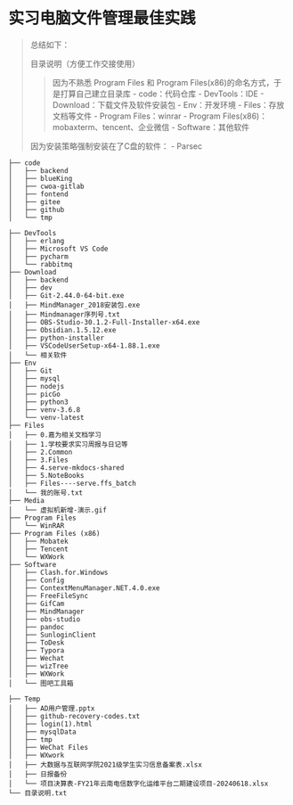 # 实习电脑文件管理最佳实践

> 总结如下：
>
> 目录说明（方便工作交接使用）
>
> > 因为不熟悉 Program Files 和 Program Files(x86)的命名方式，于是打算自己建立目录库 - code：代码仓库 - DevTools：IDE - Download：下载文件及软件安装包 - Env：开发环境 - Files：存放文档等文件 - Program Files：winrar - Program Files(x86)：mobaxterm、tencent、企业微信 - Software：其他软件
>
> 因为安装策略强制安装在了C盘的软件： - Parsec

```
├── code
│   ├── backend
│   ├── blueKing
│   ├── cwoa-gitlab
│   ├── fontend
│   ├── gitee
│   ├── github
│   └── tmp

├── DevTools
│   ├── erlang
│   ├── Microsoft VS Code
│   ├── pycharm
│   └── rabbitmq
├── Download
│   ├── backend
│   ├── dev
│   ├── Git-2.44.0-64-bit.exe
│   ├── MindManager_2018安装包.exe
│   ├── Mindmanager序列号.txt
│   ├── OBS-Studio-30.1.2-Full-Installer-x64.exe
│   ├── Obsidian.1.5.12.exe
│   ├── python-installer
│   ├── VSCodeUserSetup-x64-1.88.1.exe
│   └── 相关软件
├── Env
│   ├── Git
│   ├── mysql
│   ├── nodejs
│   ├── picGo
│   ├── python3
│   ├── venv-3.6.8
│   └── venv-latest
├── Files
│   ├── 0.嘉为相关文档学习
│   ├── 1.学校要求实习周报与日记等
│   ├── 2.Common
│   ├── 3.Files
│   ├── 4.serve-mkdocs-shared
│   ├── 5.NoteBooks
│   ├── Files----serve.ffs_batch
│   └── 我的账号.txt
├── Media
│   └── 虚拟机新增-演示.gif
├── Program Files
│   └── WinRAR
├── Program Files (x86)
│   ├── Mobatek
│   ├── Tencent
│   └── WXWork
├── Software
│   ├── Clash.for.Windows
│   ├── Config
│   ├── ContextMenuManager.NET.4.0.exe
│   ├── FreeFileSync
│   ├── GifCam
│   ├── MindManager
│   ├── obs-studio
│   ├── pandoc
│   ├── SunloginClient
│   ├── ToDesk
│   ├── Typora
│   ├── Wechat
│   ├── wizTree
│   ├── WXWork
│   └── 图吧工具箱

├── Temp
│   ├── AD用户管理.pptx
│   ├── github-recovery-codes.txt
│   ├── login(1).html
│   ├── mysqlData
│   ├── tmp
│   ├── WeChat Files
│   ├── WXwork
│   ├── 大数据与互联网学院2021级学生实习信息备案表.xlsx
│   ├── 日报备份
│   └── 项目决算表-FY21年云南电信数字化运维平台二期建设项目-20240618.xlsx
└── 目录说明.txt
```


